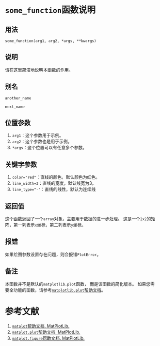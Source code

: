 # `some_function`函数说明

## 用法

`some_function(arg1, arg2, *args, **kwargs)`

## 说明

请在这里简洁地说明本函数的作用。

## 别名

`another_name`

`next_name`

## 位置参数

1. `arg1`：这个参数用于示例。
1. `arg2`：这个参数也是用于示例。
1. `*args`：这个位置可以有任意多个参数。

## 关键字参数

1. `color="red"`：直线的颜色，默认颜色为红色。
1. `line_width=3`：直线的宽度，默认线宽为3。
1. `line_type="-"`：直线的线性，默认为连续线

## 返回值

这个函数返回了一个`array`对象，主要用于数据的进一步处理。
这是一个`2x2`的矩阵，第一列表示`x`坐标，第二列表示`y`坐标。

## 报错

如果绘图参数设置存在问题，则会报错`PlotError`。

## 备注

本函数并不是默认的`matplotlib.plot`函数，
而是该函数的简化版本。
如果您需要全功能的函数，请参考[`matplotlib.plot`帮助文档][matplot]。

[matplot]: https://baidu.com

# 参考文献

1. [`matplot`帮助文档. MatPlotLib.][matplotlib]
1. [`matplot.plot`帮助文档. MatPlotLib.][matplotlib2]
1. [`matplot.figure`帮助文档. MatPlotLib.][matplotlib3]

[matplotlib]: https://baidu.com
[matplotlib2]: https://baidu.com
[matplotlib3]: https://baidu.com
